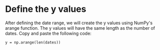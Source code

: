 # Define the y values

After defining the date range, we will create the y values using NumPy's arange function. The y values will have the same length as the number of dates. Copy and paste the following code:

```
y = np.arange(len(dates))
```
